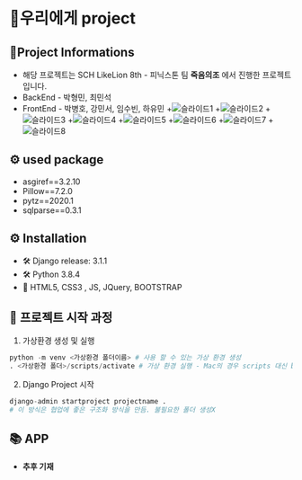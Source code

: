 # 📜우리에게 project  
  
## 💪Project Informations
+ 해당 프로젝트는 SCH LikeLion 8th - 피닉스톤 팀 **죽음의조** 에서 진행한 프로젝트입니다.  
+ BackEnd - 박형민, 최민석
+ FrontEnd - 박병호, 강민서, 임수빈, 하유민
+![슬라이드1](https://user-images.githubusercontent.com/60251579/92381667-3bb5db00-f146-11ea-9701-eafff9eeb8ca.PNG)
+![슬라이드2](https://user-images.githubusercontent.com/60251579/92381670-3c4e7180-f146-11ea-919f-066fd9f5f74f.PNG)
+![슬라이드3](https://user-images.githubusercontent.com/60251579/92381672-3ce70800-f146-11ea-9593-44d431c0c3bf.PNG)
+![슬라이드4](https://user-images.githubusercontent.com/60251579/92381673-3ce70800-f146-11ea-91f4-0aa6bda6cd4b.PNG)
+![슬라이드5](https://user-images.githubusercontent.com/60251579/92381674-3d7f9e80-f146-11ea-9933-5264abaa4679.PNG)
+![슬라이드6](https://user-images.githubusercontent.com/60251579/92381676-3d7f9e80-f146-11ea-8220-9054bf4a277f.PNG)
+![슬라이드7](https://user-images.githubusercontent.com/60251579/92381677-3e183500-f146-11ea-88f8-06e20a1ed772.PNG)
+![슬라이드8](https://user-images.githubusercontent.com/60251579/92381659-3a84ae00-f146-11ea-94e0-bf251c83d1af.PNG)



## ⚙ used package
+ asgiref==3.2.10
+ Pillow==7.2.0
+ pytz==2020.1
+ sqlparse==0.3.1

## ⚙ Installation   
+ 🛠 Django release: 3.1.1
+ 🛠 Python 3.8.4    
+ 🎨 HTML5, CSS3 , JS, JQuery, BOOTSTRAP 

## 🏁 프로젝트 시작 과정 
1. 가상환경 생성 및 실행
```python
python -m venv <가상환경 폴더이름> # 사용 할 수 있는 가상 환경 생성
. <가상환경 폴더>/scripts/activate # 가상 환경 실행 - Mac의 경우 scripts 대신 bin 폴더
```
2. Django Project 시작
```python
django-admin startproject projectname . 
# 이 방식은 협업에 좋은 구조화 방식을 만듬. 불필요한 폴더 생성X 
```


## 📚 APP 
+ **추후 기재**
